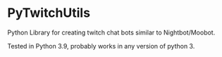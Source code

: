 # PyTwitchUtils
 Python Library for creating twitch chat bots similar to Nightbot/Moobot.

Tested in Python 3.9, probably works in any version of python 3.
